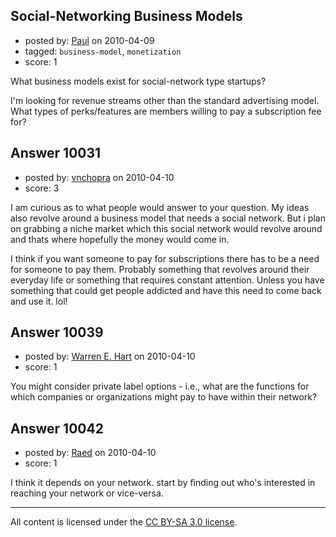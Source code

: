 ## Social-Networking Business Models

- posted by: [Paul](https://stackexchange.com/users/-1/3040-paul) on 2010-04-09
- tagged: `business-model`, `monetization`
- score: 1

What business models exist for social-network type startups?  

I'm looking for revenue streams other than the standard advertising model. What types of perks/features are members willing to pay a subscription fee for?


## Answer 10031

- posted by: [vnchopra](https://stackexchange.com/users/-1/2821-vnchopra) on 2010-04-10
- score: 3

I am curious as to what people would answer to your question. My ideas also revolve around a business model that needs a social network. But i plan on grabbing a niche market which this social network would revolve around and thats where hopefully the money would come in.

I think if you want someone to pay for subscriptions there has to be a need for someone to pay them. Probably something that revolves around their everyday life or something that requires constant attention. Unless you have something that could get people addicted and have this need to come back and use it. lol!




## Answer 10039

- posted by: [Warren E. Hart](https://stackexchange.com/users/-1/2058-warren-e-hart) on 2010-04-10
- score: 1

You might consider private label options - i.e., what are the functions for which companies or organizations might pay to have within their network?


## Answer 10042

- posted by: [Raed](https://stackexchange.com/users/-1/2593-raed) on 2010-04-10
- score: 1

I think it depends on your network. start by finding out who's interested in reaching your network or vice-versa. 



---

All content is licensed under the [CC BY-SA 3.0 license](https://creativecommons.org/licenses/by-sa/3.0/).
